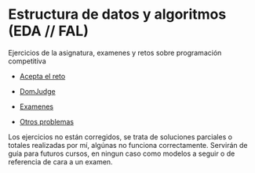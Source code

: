 # Estructura de datos y algoritmos (EDA // FAL)

Ejercicios de la asignatura, examenes y retos sobre programación competitiva

- [Acepta el reto](https://github.com/sramos02/Estructura-de-Datos-y-algoritmos/tree/master/AceptaElReto)

- [DomJudge](https://github.com/sramos02/Estructura-de-Datos-y-algoritmos/tree/master/DomJudge)

- [Examenes](https://github.com/sramos02/Estructura-de-Datos-y-algoritmos/tree/master/Examenes)

- [Otros problemas](https://github.com/sramos02/Estructura-de-Datos-y-algoritmos/tree/master/Otros)

Los ejercicios no están corregidos, se trata de soluciones parciales o totales realizadas por mí, algúnas no funciona correctamente. Servirán de guía para futuros cursos, en ningun caso como modelos a seguir o de referencia de cara a un examen.
